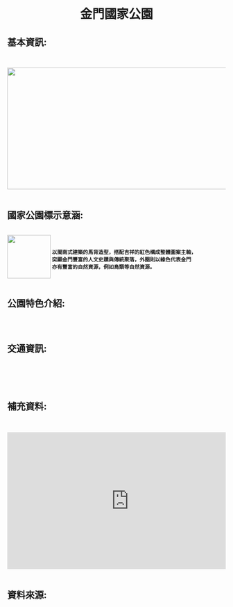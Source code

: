 <center><h1 class="header-level-1" >金門國家公園</h1></center>
<p>
  
 <style>
  html {
    height: 100%;
  }

  body {
    background-image: url("https://png.pngtree.com/thumb_back/fw800/back_pic/04/08/98/405814a2ba920b1.jpg");
    background-repeat: no-repeat;
    background-attachment: fixed;
    background-position: center;
    background-size: cover;
  }
</style>

<h2 class="header-level-2" >基本資訊:</h2>

<pre class="highlight"><code>

<img id="comp-ja6kq5fb1imgimage" style="width: 560px; height: 280px;" src="http://images.china.cn/attachement/jpg/site1007/20110804/0013729e78490fa4c43412.jpg" data-type="image">

</code></pre>


<h2 class="header-level-2" >國家公園標示意涵:</h2>

<pre class="highlight"><code>
<img align="left" style="width: 100px; height: 100px;" src="https://upload.wikimedia.org/wikipedia/commons/thumb/7/7c/Kinmen_National_Park_Headquarters_Logo.svg/2000px-Kinmen_National_Park_Headquarters_Logo.svg.png" data-type="image">
<h4>以閩南式建築的馬背造型，搭配吉祥的紅色構成整體圖案主軸，
突顯金門豐富的人文史蹟與傳統聚落，外圈則以綠色代表金門
亦有豐富的自然資源，例如鳥類等自然資源。</h4>
</code></pre>


<h2 class="header-level-2" >公園特色介紹:</h2>

<pre class="highlight"><code>

</code></pre>


<h2 class="header-level-2" >交通資訊:</h2>

<pre class="highlight"><code>



</code></pre>


<h2 class="header-level-2" >補充資料:</h2>

<pre class="highlight"><code>

<iframe width="560" height="315" src="https://www.youtube.com/embed/eJoEg2TCDag" frameborder="0" allow="accelerometer; autoplay; encrypted-media; gyroscope; picture-in-picture" allowfullscreen></iframe>

</code></pre>


<h2 class="header-level-2" >資料來源:</h2>

<pre class="highlight"><code>

</code></pre>

